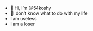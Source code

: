- 👋 Hi, I’m @54koshy
- 👀I don't know what to do with my life
- I am useless
- I am a loser

<!---
54koshy/54koshy is a ✨ special ✨ repository because its `README.md` (this file) appears on your GitHub profile.
You can click the Preview link to take a look at your changes.
--->
